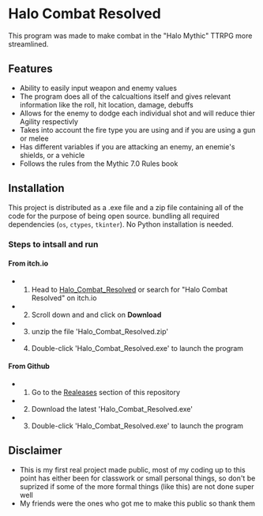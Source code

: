 # Halo Combat Resolved

This program was made to make combat in the "Halo Mythic" TTRPG more streamlined.

## Features
- Ability to easily input weapon and enemy values 
- The program does all of the calcualtions itself and gives relevant information like the roll, hit location, damage, debuffs
- Allows for the enemy to dodge each individual shot and will reduce thier Agility respectivly
- Takes into account the fire type you are using and if you are using a gun or melee
- Has different variables if you are attacking an enemy, an enemie's shields, or a vehicle
- Follows the rules from the Mythic 7.0 Rules book

## Installation
This project is distributed as a .exe file and a zip file containing all of the code for the purpose of being open source. bundling all required dependencies (`os`, `ctypes`, `tkinter`). No Python installation is needed.

### Steps to intsall and run
#### From itch.io
- 1) Head to [Halo_Combat_Resolved](https://PewterHades.itch.io/Halo_Combat_Resolved) or search for "Halo Combat Resolved" on itch.io
- 2) Scroll down and and click on **Download**
- 3) unzip the file 'Halo_Combat_Resolved.zip'
- 4) Double-click 'Halo_Combat_Resolved.exe' to launch the program


#### From Github
- 1) Go to the [Realeases](https://github.com/PewterHades/Halo_Combat_Resolved/releases) section of this repository
- 2) Download the latest 'Halo_Combat_Resolved.exe'
- 3) Double-click 'Halo_Combat_Resolved.exe' to launch the program


## Disclaimer
- This is my first real project made public, most of my coding up to this point has either been for classwork or small personal things, so don't be suprized if some of the more formal things (like this) are not done super well
- My friends were the ones who got me to make this public so thank them